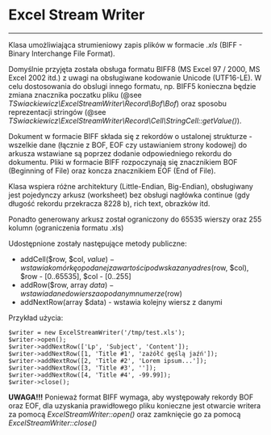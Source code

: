 # Excel Stream Writer
-----

Klasa umożliwiająca strumieniowy zapis plików w formacie *.xls* (BIFF - Binary Interchange File Format).

Domyślnie przyjęta została obsługa formatu BIFF8 (MS Excel 97 / 2000, MS Excel 2002 itd.) z uwagi na obsługiwane kodowanie Unicode (UTF16-LE). 
W celu dostosowania do obslugi innego formatu, np. BIFF5 konieczna będzie zmiana znacznika poczatku pliku (@see *TSwiackiewicz\ExcelStreamWriter\Record\Bof\Bof*) oraz sposobu reprezentacji stringów (@see *TSwiackiewicz\ExcelStreamWriter\Record\Cell\StringCell::getValue()*).

Dokument w formacie BIFF składa się z rekordów o ustalonej strukturze - wszelkie dane (łącznie z BOF, EOF czy ustawianiem strony kodowej) do arkusza wstawiane są poprzez dodanie odpowiedniego rekordu do dokumentu. Pliki w formacie BIFF rozpoczynają się znacznikiem BOF (Beginning of File) oraz koncza znacznikiem EOF (End of File).

Klasa wspiera różne architektury (Little-Endian, Big-Endian), obsługiwany jest pojedynczy arkusz (worksheet) bez obsługi nagłówka continue (gdy długość rekordu przekracza 8228 b), rich text, obrazków itd.

Ponadto generowany arkusz został ograniczony do 65535 wierszy oraz 255 kolumn (ograniczenia formatu .xls)

Udostępnione zostały następujące metody publiczne:

  * addCell($row, $col, $value) - wstawia komórkę o podanej zawartości pod wskazany adres ($row, $col), $row - [0..65535], $col - [0..255]
  * addRow($row, array $data) - wstawia dane do wiersza o podanym numerze ($row)
  * addNextRow(array $data) - wstawia kolejny wiersz z danymi
 
 
Przykład użycia:
 
 ```
$writer = new ExcelStreamWriter('/tmp/test.xls');
$writer->open();
$writer->addNextRow(['Lp', 'Subject', 'Content']);
$writer->addNextRow([1, 'Title #1', 'zażółć gęślą jaźń']);
$writer->addNextRow([2, 'Title #2', 'Lorem ipsum...']);
$writer->addNextRow([3, 'Title #3', '']);
$writer->addNextRow([4, 'Title #4', -99.99]);
$writer->close();
 ```
 
**UWAGA!!!** Ponieważ format BIFF wymaga, aby występowały rekordy BOF oraz EOF, dla uzyskania prawidłowego pliku konieczne jest otwarcie writera za pomocą *ExcelStreamWriter::open()* oraz zamknięcie go za pomocą *ExcelStreamWriter::close()*


